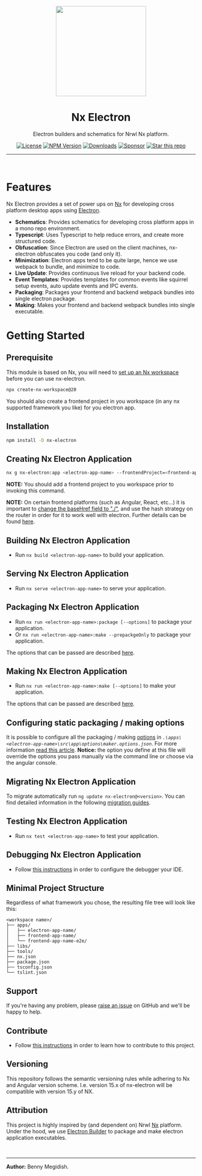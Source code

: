 <p align="center"><img src="https://raw.githubusercontent.com/bennymeg/nx-electron/master/nx-electron.png" width="240"></p>

<div align="center">

# Nx Electron

Electron builders and schematics for Nrwl Nx platform.

[![License](https://img.shields.io/github/license/bennymeg/nx-electron.svg?color=40bb12)](https://github.com/bennymeg/nx-electron/blob/master/LICENSE)
[![NPM Version](https://img.shields.io/npm/v/nx-electron.svg)](https://www.npmjs.com/package/nx-electron)
[![Downloads](https://img.shields.io/badge/downloads-750k+-respect)](https://npm-stat.com/charts.html?package=nx-electron&from=2019-11-01)
[![Sponsor](https://img.shields.io/static/v1?label=Sponsor&message=%E2%9D%A4&logo=GitHub&color=%23fe8e86)](https://github.com/sponsors/bennymeg)
[![Star this repo](https://img.shields.io/github/stars/bennymeg/nx-electron?style=social)](https://github.com/bennymeg/nx-electron)



</div>

<hr></br>

# Features

Nx Electron provides a set of power ups on [Nx](https://nx.dev) for developing cross platform desktop apps using [Electron](https://electronjs.org/).

- **Schematics**: Provides schematics for developing cross platform apps in a mono repo environment.
- **Typescript**: Uses Typescript to help reduce errors, and create more structured code.
- **Obfuscation**: Since Electron are used on the client machines, nx-electron obfuscates you code (and only it).
- **Minimization**: Electron apps tend to be quite large, hence we use webpack to bundle, and minimize to code.
- **Live Update**: Provides continuous live reload for your backend code.
- **Event Templates**: Provides templates for common events like squirrel setup events, auto update events and IPC events.
- **Packaging**: Packages your frontend and backend webpack bundles into single electron package.
- **Making**: Makes your frontend and backend webpack bundles into single executable.

# Getting Started

## Prerequisite

This module is based on Nx, you will need to [set up an Nx workspace](https://nx.dev/web/getting-started/getting-started) before you can use nx-electron.

```bash
npx create-nx-workspace@20
```

You should also create a frontend project in you workspace (in any nx supported framework you like) for you electron app.

## Installation

```bash
npm install -D nx-electron
```

## Creating Nx Electron Application

```bash
nx g nx-electron:app <electron-app-name> --frontendProject=<frontend-app-name>
```

**NOTE:** You should add a frontend project to you workspace prior to invoking this command.

**NOTE:** On certain frontend platforms (such as Angular, React, etc...) it is important to [change the baseHref field to "./"](https://github.com/dmatora/nx-electron-boilerplate/commit/b70da7a2ce730c7e2af7f4c1d69f30212eabfeb4), and use the hash strategy on the router in order for it to work well with electron. Further details can be found [here](https://github.com/bennymeg/nx-electron/issues/18#issuecomment-616982776).

## Building Nx Electron Application

- Run `nx build <electron-app-name>` to build your application.

## Serving Nx Electron Application

- Run `nx serve <electron-app-name>` to serve your application.

## Packaging Nx Electron Application

- Run `nx run <electron-app-name>:package [--options]` to package your application.
- Or `nx run <electron-app-name>:make --prepackgeOnly` to package your application.

The options that can be passed are described [here](https://github.com/bennymeg/nx-electron/blob/master/packages/nx-electron/src/validation/maker.schema.json).

## Making Nx Electron Application

- Run `nx run <electron-app-name>:make [--options]` to make your application.

The options that can be passed are described [here](https://github.com/bennymeg/nx-electron/blob/master/packages/nx-electron/src/validation/maker.schema.json).

## Configuring static packaging / making options

It is possible to configure all the packaging / making [options](https://www.electron.build/configuration/configuration) in _`.\apps\<electron-app-name>\src\app\options\maker.options.json`_. For more information [read this article](https://github.com/bennymeg/nx-electron/blob/master/docs/packaging.md).
**Notice:** the option you define at this file will override the options you pass manually via the command line or choose via the angular console.

## Migrating Nx Electron Application

To migrate automatically run `ng update nx-electron@<version>`.
You can find detailed information in the following [migration guides](https://github.com/bennymeg/nx-electron/blob/master/docs/migration/).

## Testing Nx Electron Application

- Run `nx test <electron-app-name>` to test your application.

## Debugging Nx Electron Application

- Follow [this instructions](https://github.com/bennymeg/nx-electron/blob/master/docs/debugging.md) in order to configure the debugger your IDE.

## Minimal Project Structure

Regardless of what framework you chose, the resulting file tree will look like this:

```treeview
<workspace name>/
├── apps/
│   ├── electron-app-name/
│   ├── frontend-app-name/
│   └── frontend-app-name-e2e/
├── libs/
├── tools/
├── nx.json
├── package.json
├── tsconfig.json
└── tslint.json
```

<!-- ## Documentation ##
- 👨🏼‍💻 [API](https://github.com/bennymeg/nx-electron/blob/master/docs/API.md),
- 👩🏼‍🏫 [Examples](https://github.com/bennymeg/nx-electron/blob/master/docs/examples),
- 📜 [Change log](https://github.com/bennymeg/nx-electron/blob/master/docs/CHANGELOG.md),
- 🖋 [License](https://github.com/bennymeg/nx-electron/blob/master/LICENSE) -->

## Support

If you're having any problem, please [raise an issue](https://github.com/bennymeg/nx-electron/issues/new) on GitHub and we'll be happy to help.

## Contribute

- Follow [this instructions](https://github.com/bennymeg/nx-electron/blob/master/CONTRIBUTING.md) in order to learn how to contribute to this project.

## Versioning

This repository follows the semantic versioning rules while adhering to Nx and Angular version scheme.
I.e. version 15.x of nx-electron will be compatible with version 15.y of NX. 

## Attribution

This project is highly inspired by (and dependent on) Nrwl [Nx](https://nx.dev) platform.
Under the hood, we use [Electron Builder](https://github.com/electron-userland/electron-builder) to package and make electron application executables.

</br><hr>
**Author:** Benny Megidish.
